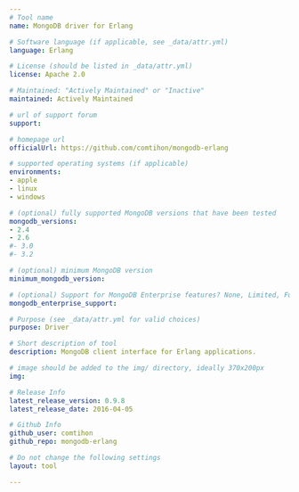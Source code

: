 ```yaml
---
# Tool name
name: MongoDB driver for Erlang

# Software language (if applicable, see _data/attr.yml)
language: Erlang

# License (should be listed in _data/attr.yml)
license: Apache 2.0

# Maintained: "Actively Maintained" or "Inactive"
maintained: Actively Maintained

# url of support forum
support: 

# homepage url
officialUrl: https://github.com/comtihon/mongodb-erlang

# supported operating systems (if applicable)
environments:
- apple
- linux
- windows

# (optional) fully supported MongoDB versions that have been tested
mongodb_versions:
- 2.4
- 2.6
#- 3.0
#- 3.2

# (optional) minimum MongoDB version
minimum_mongodb_version:

# (optional) Support for MongoDB Enterprise features? None, Limited, Full
mongodb_enterprise_support: 

# Purpose (see _data/attr.yml for valid choices)
purpose: Driver

# Short description of tool
description: MongoDB client interface for Erlang applications.

# image should be added to the img/ directory, ideally 370x200px
img: 

# Release Info
latest_release_version: 0.9.8
latest_release_date: 2016-04-05

# Github Info
github_user: comtihon
github_repo: mongodb-erlang

# Do not change the following settings
layout: tool

---
```

